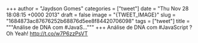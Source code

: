 
+++
author = "Jaydson Gomes"
categories = ["tweet"]
date = "Thu Nov 28 18:08:15 +0000 2013"
draft = false
image = "{TWEET_IMAGE}"
slug = "1684873ac87676252b68876d5ee8f84420706098"
tags = ["tweet"]
title = """Análise de DNA com #JavaS..."""
+++
Análise de DNA com #JavaScript ? Oh Yeah! http://t.co/w7P6zzPsVT
